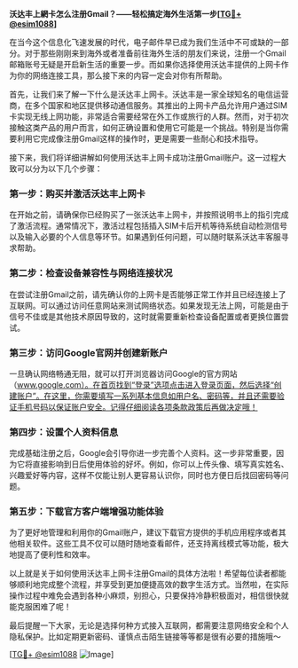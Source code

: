 **沃达丰上網卡怎么注册Gmail？——轻松搞定海外生活第一步[[TG💪+ @esim1088](https://t.me/s/esim1088)]**

在当今这个信息化飞速发展的时代，电子邮件早已成为我们生活中不可或缺的一部分。对于那些刚刚来到海外或者准备前往海外生活的朋友们来说，注册一个Gmail邮箱账号无疑是开启新生活的重要一步。而如果你选择使用沃达丰提供的上网卡作为你的网络连接工具，那么接下来的内容一定会对你有所帮助。

首先，让我们来了解一下什么是沃达丰上网卡。沃达丰是一家全球知名的电信运营商，在多个国家和地区提供移动通信服务。其推出的上网卡产品允许用户通过SIM卡实现无线上网功能，非常适合需要经常在外工作或旅行的人群。然而，对于初次接触这类产品的用户而言，如何正确设置和使用它可能是一个挑战。特别是当你需要利用它完成像注册Gmail这样的操作时，更是需要一些耐心和技术指导。

接下来，我们将详细讲解如何使用沃达丰上网卡成功注册Gmail账户。这一过程大致可以分为以下几个步骤：

### 第一步：购买并激活沃达丰上网卡

在开始之前，请确保你已经购买了一张沃达丰上网卡，并按照说明书上的指引完成了激活流程。通常情况下，激活过程包括插入SIM卡后开机等待系统自动检测信号以及输入必要的个人信息等环节。如果遇到任何问题，可以随时联系沃达丰客服寻求帮助。

### 第二步：检查设备兼容性与网络连接状况

在尝试注册Gmail之前，请先确认你的上网卡是否能够正常工作并且已经连接上了互联网。可以通过访问任意网站来测试网络状态。如果发现无法上网，可能是由于信号不佳或是其他技术原因导致的，这时就需要重新检查设备配置或者更换位置尝试。

### 第三步：访问Google官网并创建新账户

一旦确认网络畅通无阻，就可以打开浏览器访问Google的官方网站（www.google.com）。在首页找到“登录”选项点击进入登录页面，然后选择“创建账户”。在这里，你需要填写一系列基本信息如用户名、密码等，并且还需要验证手机号码以保证账户安全。记得仔细阅读各项条款政策后再做决定哦！

### 第四步：设置个人资料信息

完成基础注册之后，Google会引导你进一步完善个人资料。这一步非常重要，因为它将直接影响到日后使用体验的好坏。例如，你可以上传头像、填写真实姓名、兴趣爱好等内容，这样不仅能让别人更容易认识你，同时也方便日后找回密码等问题。

### 第五步：下载官方客户端增强功能体验

为了更好地管理和利用你的Gmail账户，建议下载官方提供的手机应用程序或者其他相关软件。这些工具不仅可以随时随地查看邮件，还支持离线模式等功能，极大地提高了便利性和效率。

以上就是关于如何使用沃达丰上网卡注册Gmail的具体方法啦！希望每位读者都能够顺利地完成整个流程，并享受到更加便捷高效的数字生活方式。当然啦，在实际操作过程中难免会遇到各种小麻烦，别担心，只要保持冷静积极面对，相信很快就能克服困难了呢！

最后提醒一下大家，无论是选择何种方式接入互联网，都需要注意网络安全和个人隐私保护。比如定期更新密码、谨慎点击陌生链接等等都是很有必要的措施哦～

[[TG💪+ @esim1088](https://t.me/s/esim1088) ![Image](https://i.postimg.cc/4NQfJmqS/Snipaste-2025-05-13-00-14-12.png)]